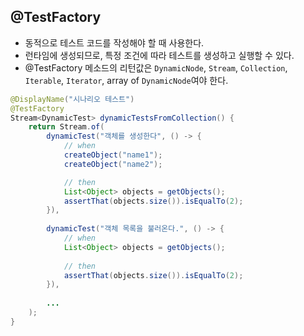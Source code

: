 ## @TestFactory
- 동적으로 테스트 코드를 작성해야 할 때 사용한다.
- 런타임에 생성되므로, 특정 조건에 따라 테스트를 생성하고 실행할 수 있다.
- @TestFactory 메소드의 리턴값은 `DynamicNode`, `Stream`, `Collection`, `Iterable`, `Iterator`, array of `DynamicNode`여야 한다. 
~~~java
@DisplayName("시나리오 테스트")
@TestFactory
Stream<DynamicTest> dynamicTestsFromCollection() {
    return Stream.of(
        dynamicTest("객체를 생성한다", () -> {
            // when
            createObject("name1");
            createObject("name2");

            // then
            List<Object> objects = getObjects();
            assertThat(objects.size()).isEqualTo(2);
        }),
    
        dynamicTest("객체 목록을 불러온다.", () -> {
            // when
            List<Object> objects = getObjects();
 
            // then
            assertThat(objects.size()).isEqualTo(2);
        }),
      
        ...
    );
}
~~~
